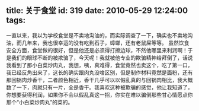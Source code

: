 title: 关于食堂
id: 319
date: 2010-05-29 12:24:00
tags:
---

 一直以来，我以为学校食堂是不卖地沟油的，而实际调查了一下，确实也不卖地沟油，而几年来，我也很幸运的没有吃到石子，蟑螂，还有老鼠屎等等。
     虽然饮食安全方面，食堂做的很好，但是他还是必须得打擦边球，不然他哪里来利润啊！于是我们的眼球不断的被欺骗了，今天呢！我就被他专业的欺骗精神给拜倒了，话说我看到了那小白菜炒肉丸，我想，咦，真难得，食堂竟然也卖这个，吃了第一口，我已经反角出来了，这长的确实跟肉丸没啥区别，但是制作材料竟然是面粉，还有那回锅肉炒香干，二者颜色相近，香干几乎可以以假乱真的与回锅肉相比，我大概数了一下，肉就只有一片，全是香干。我喜欢这种被欺骗的感觉，他让我知道了，你想要获得利润，如果你不会以假乱真这一招，你实在难以骗倒那些甘心情愿点你那个“小白菜炒肉丸”的菜的。